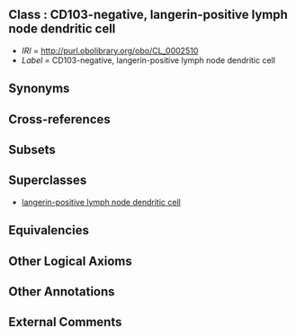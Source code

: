 
## Class : CD103-negative, langerin-positive lymph node dendritic cell

 * *IRI* = http://purl.obolibrary.org/obo/CL_0002510
 * *Label* = CD103-negative, langerin-positive lymph node dendritic cell

## Synonyms


## Cross-references


## Subsets


## Superclasses

 * [langerin-positive lymph node dendritic cell](../../CL/07/CL_0002507.md)

## Equivalencies


## Other Logical Axioms


## Other Annotations


## External Comments


